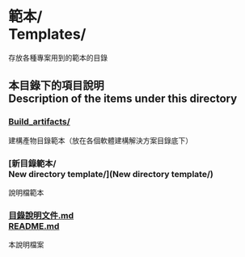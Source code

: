 # 範本/<br />Templates/
存放各種專案用到的範本的目錄

## 本目錄下的項目說明<br />Description of the items under this directory
### [Build_artifacts/](Build_artifacts/)
建構產物目錄範本（放在各個軟體建構解決方案目錄底下）

### [新目錄範本/<br />New directory template/](New directory template/)
說明檔範本

### [目錄說明文件.md<br />README.md](README.md)
本說明檔案
